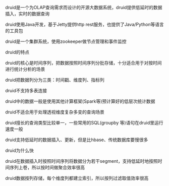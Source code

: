 druid是一个为OLAP查询需求而设计的开源大数据系统，druid提供低延时的数据插入，实时的数据查询

druid使用Java开发，基于Jetty提供http rest服务，也提供了Java/Python等语言的工具包

druid是一个集群系统，使用zookeeper做节点管理和事件监控

druid的特点

druid的核心是时间序列，把数据按照时间序列分批存储，十分适合用于对按时间进行统计分析的场景

druid把数据列分为三类：时间戳、维度列、指标列

druid不支持多表连接

druid中的数据一般是使用其他计算框架\(Spark等\)预计算好的低层次统计数据

druid不适合用于处理透视维度复杂多变的查询场景

druid擅长的查询类型比较单一，一些常用的SQL\(groupby 等\)语句在druid里运行速度一般

druid支持低延时的数据插入、更新，但是比hbase、传统数据库要慢很多

druid为什么快

druid在数据插入时按照时间序列将数据分为若干segment，支持低延时地按照时间序列上卷，所以按时间做聚合效率很高

druid数据按列存储，每个维度列都建立索引，所以按列过滤取值效率很高




